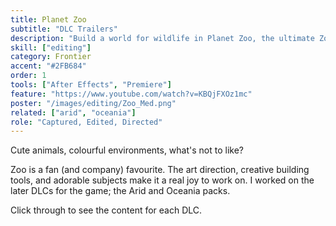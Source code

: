 ```yaml
---
title: Planet Zoo
subtitle: "DLC Trailers"
description: "Build a world for wildlife in Planet Zoo, the ultimate Zoo simulator"
skill: ["editing"]
category: Frontier
accent: "#2FB684"
order: 1
tools: ["After Effects", "Premiere"]
feature: "https://www.youtube.com/watch?v=KBQjFXOz1mc"
poster: "/images/editing/Zoo_Med.png"
related: ["arid", "oceania"]
role: "Captured, Edited, Directed"
---
```


Cute animals, colourful environments, what's not to like?

Zoo is a fan (and company) favourite. The art direction, creative building tools, and adorable subjects make it a real joy to work on. I worked on the later DLCs for the game; the Arid and Oceania packs.

Click through to see the content for each DLC.
